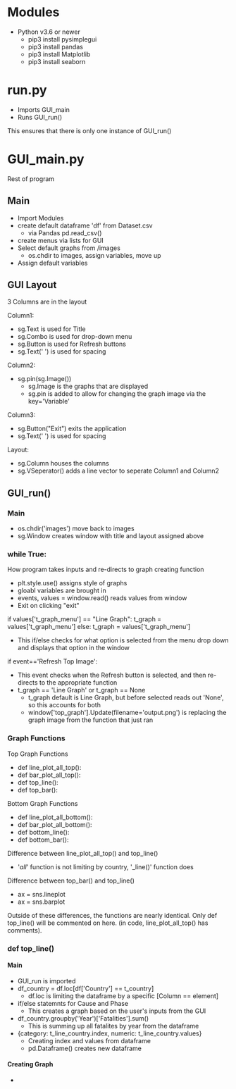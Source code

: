 # Modules

- Python v3.6 or newer
  - pip3 install pysimplegui
  - pip3 install pandas
  - pip3 install Matplotlib
  - pip3 install seaborn

# run.py

- Imports GUI_main
- Runs GUI_run()

This ensures that there is only one instance of GUI_run()

# GUI_main.py

Rest of program

## Main

- Import Modules
- create default dataframe 'df' from Dataset.csv
  - via Pandas pd.read_csv()
- create menus via lists for GUI
- Select default graphs from /images
  - os.chdir to images, assign variables, move up
- Assign default variables


## GUI Layout

3 Columns are in the layout

Column1:
- sg.Text is used for Title
- sg.Combo is used for drop-down menu
- sg.Button is used for Refresh buttons
- sg.Text(' ') is used for spacing

Column2:
- sg.pin(sg.Image())
  - sg.Image is the graphs that are displayed
  - sg.pin is added to allow for changing the graph image via the key='Variable'

Column3:
- sg.Button("Exit") exits the application
- sg.Text(' ') is used for spacing

Layout:
- sg.Column houses the columns
- sg.VSeperator() adds a line vector to seperate Column1 and Column2


## GUI_run()

### Main
- os.chdir('images') move back to images
- sg.Window creates window with title and layout assigned above

### while True:

How program takes inputs and re-directs to graph creating function

- plt.style.use() assigns style of graphs
- gloabl variables are brought in
- events, values = window.read() reads values from window
- Exit on clicking "exit"

if values['t_graph_menu'] == "Line Graph":
   t_graph = values['t_graph_menu']
else:
   t_graph = values['t_graph_menu']

- This if/else checks for what option is selected from the menu drop down and displays that option in the window


if event=='Refresh Top Image':  

- This event checks when the Refresh button is selected, and then re-directs to the appropriate function
- t_graph == 'Line Graph' or t_graph == None
  - t_graph default is Line Graph, but before selected reads out 'None', so this accounts for both
  - window['top_graph'].Update(filename='output.png') is replacing the graph image from the function that just ran

### Graph Functions

Top Graph Functions
- def line_plot_all_top():
- def bar_plot_all_top():
- def top_line():
- def top_bar():

Bottom Graph Functions
- def line_plot_all_bottom():
- def bar_plot_all_bottom():
- def bottom_line():
- def bottom_bar():

Difference between line_plot_all_top() and top_line()
- '_all_' function is not limiting by country, '_line()' function does

Difference between top_bar() and top_line()
- ax = sns.lineplot
- ax = sns.barplot

Outside of these differences, the functions are nearly identical.
Only def top_line() will be commented on here. (in code, line_plot_all_top() has comments).

### def top_line()

#### Main

- GUI_run is imported
- df_country = df.loc[df['Country'] == t_country]
  - df.loc is limiting the dataframe by a specific [Column == element]
- if/else statemnts for Cause and Phase
  - This creates a graph based on the user's inputs from the GUI
- df_country.groupby('Year')['Fatalities'].sum()
  - This is summing up all fatalites by year from the dataframe
- {category: t_line_country.index, numeric: t_line_country.values}
  - Creating index and values from dataframe
  - pd.Dataframe() creates new dataframe

#### Creating Graph

- 



